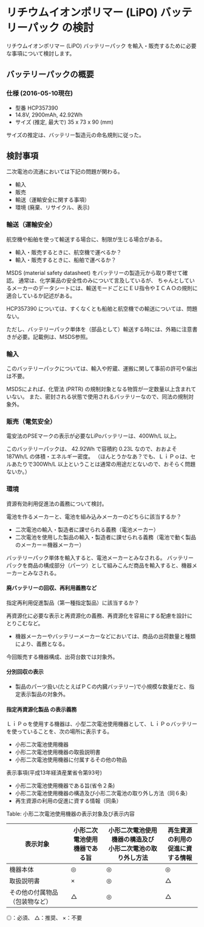 # リチウムイオンポリマー (LiPO) バッテリーパック の検討

リチウムイオンポリマー (LiPO) バッテリーパック を輸入・販売するために必要な事項について検討します。

## バッテリーパックの概要

### 仕様 (2016-05-10現在)

* 型番 HCP357390
* 14.8V, 2900mAh, 42.92Wh
* サイズ (推定, 最大で) 35 x 73 x 90 (mm)

サイズの推定は、バッテリー製造元の命名規則に従った。

## 検討事項

二次電池の流通においては下記の問題が関わる。

* 輸入
* 販売
* 輸送（運輸安全に関する事項）
* 環境 (廃棄、リサイクル、表示)

### 輸送（運輸安全）

航空機や船舶を使って輸送する場合に、制限が生じる場合がある。

* 輸入・販売するときに、航空機で運べるか？
* 輸入・販売するときに、船舶で運べるか？

MSDS (material safety datasheet) をバッテリーの製造元から取り寄せて確認。
通常は、化学薬品の安全性のみについて言及しているが、
ちゃんとしているメーカーのデータシートには、輸送モードごとにＥＵ指令やＩＣＡＯの規則に適合しているか記述がある。

HCP357390 については、すくなくとも船舶と航空機での輸送については、問題ない。

ただし、バッテリーパック単体を（部品として）輸送する時には、外箱に注意書きが必要。記載例は、MSDS参照。


### 輸入

このバッテリーパックについては、輸入や貯蔵、運搬に関して事前の許可や届出は不要。

MSDSによれば、化管法 (PRTR) の規制対象となる物質が一定数量以上含まれていない。
また、密封される状態で使用されるバッテリーなので、同法の規制対象外。


### 販売（電気安全）

電安法のPSEマークの表示が必要なLiPoバッテリーは、400Wh/L 以上。

このバッテリーパックは、 42.92Wh で容積約 0.23L なので、おおよそ 187Wh/L の体積・エネルギー密度。
（ほんとうかなあ？でも、ＬｉＰｏは、セルあたりで300Wh/L 以上ということは通常の用途だとないので、おそらく問題ないか。）


### 環境


資源有効利用促進法の義務について検討。

電池を作るメーカーと、電池を組み込みメーカーのどちらに該当するか？

* 二次電池の輸入・製造者に課せられる義務（電池メーカー）
* 二次電池を使用した製品の輸入・製造者に課せられる義務（電池で動く製品のメーカー＝機器メーカー）

バッテリーパック単体を輸入すると、電池メーカーとみなされる。
バッテリーパックを商品の構成部分（パーツ）として組みこんだ商品を輸入すると、機器メーカーとみなされる。

#### 廃バッテリーの回収、再利用義務など

指定再利用促進製品（第一種指定製品）に該当するか？

再資源化に必要な表示と再資源化の義務、再資源化を容易にする配慮を設計にとりこむなど。

* 機器メーカーやバッテリーメーカーなどにおいては、商品の出荷数量と種類により、義務となる。

今回販売する機器構成、出荷台数では対象外。

#### 分別回収の表示

* 製品のパーツ扱い(たとえばＰＣの内臓バッテリー)で小規模な数量だと、指定表示製品の対象外。

#### 指定再資源化製品	の表示義務

ＬｉＰｏを使用する機器は、小型二次電池使用機器として、ＬｉＰｏバッテリーを使っていることを、次の場所に表示する。

* 小形二次電池使用機器
* 小形二次電池使用機器の取扱説明書
* 小形二次電池使用機器に付属するその他の物品

表示事項(平成13年経済産業省令第93号)

* 小形二次電池使用機器である旨(省令２条)
* 小形二次電池使用機器の構造及び小形二次電池の取り外し方法（同６条）
* 再生資源の利用の促進に資する情報（同条）

Table: 小形二次電池使用機器の表示対象及び表示内容

表示対象　 |小形二次電池使用<BR>機器である旨     |小形二次電池使用機器の構造及び<BR>小形二次電池の取り外し方法    |再生資源の利用の<BR>促進に資する情報|
----------|-----------------|-------------------------------|----------------|
機器本体                      |◎|◎|◎|
取扱説明書                    |×|◎|△|
その他の付属物品（包装物など）|△|◎|△|

◎：必須、 △：推奨、 ×：不要









